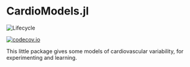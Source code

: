 # CardioModels.jl

![Lifecycle](https://img.shields.io/badge/lifecycle-experimental-orange.svg)
<!--
![Lifecycle](https://img.shields.io/badge/lifecycle-maturing-blue.svg)
![Lifecycle](https://img.shields.io/badge/lifecycle-stable-green.svg)
![Lifecycle](https://img.shields.io/badge/lifecycle-retired-orange.svg)
![Lifecycle](https://img.shields.io/badge/lifecycle-archived-red.svg)
![Lifecycle](https://img.shields.io/badge/lifecycle-dormant-blue.svg) 
[![Build Status](https://travis-ci.com/mapi1/CardioModels.jl.svg?branch=master)](https://travis-ci.com/mapi1/CardioModels.jl)
-->
[![codecov.io](http://codecov.io/github/mapi1/CardioModels.jl/coverage.svg?branch=master)](http://codecov.io/github/mapi1/CardioModels.jl?branch=master)
<!--
[![Documentation](https://img.shields.io/badge/docs-stable-blue.svg)](https://mapi1.github.io/CardioModels.jl/stable)
[![Documentation](https://img.shields.io/badge/docs-master-blue.svg)](https://mapi1.github.io/CardioModels.jl/dev)
-->

This little package gives some models of cardiovascular variability, for experimenting and learning. 